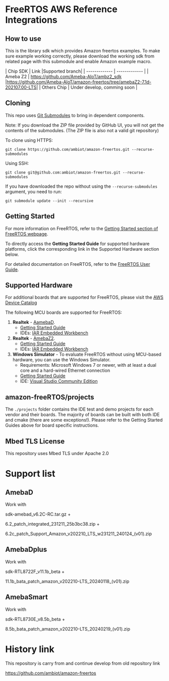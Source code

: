 # FreeRTOS AWS Reference Integrations
## How to use
This is the library sdk which provides Amazon freertos examples. To make sure example working correctly, please download the working sdk from related page with this submodule and enable Amazon example macro.

| Chip SDK  | Link |Supported branch|
| ------------- | ------------- |
| Ameba Z2  | https://github.com/Ameba-AIoT/ambz2_sdk |https://github.com/Ameba-AIoT/amazon-freertos/tree/amebaZ2-7.1d-202107.00-LTS|
| Others Chip  | Under develop, comming soon  |

## Cloning
This repo uses [Git Submodules](https://git-scm.com/book/en/v2/Git-Tools-Submodules) to bring in dependent components.

Note: If you download the ZIP file provided by GitHub UI, you will not get the contents of the submodules. (The ZIP file is also not a valid git repository)

To clone using HTTPS:
```
git clone https://github.com/ambiot/amazon-freertos.git --recurse-submodules
```
Using SSH:
```
git clone git@github.com:ambiot/amazon-freertos.git --recurse-submodules
```

If you have downloaded the repo without using the `--recurse-submodules` argument, you need to run:
```
git submodule update --init --recursive
```

## Getting Started

For more information on FreeRTOS, refer to the [Getting Started section of FreeRTOS webpage](https://aws.amazon.com/freertos).

To directly access the **Getting Started Guide** for supported hardware platforms, click the corresponding link in the Supported Hardware section below.

For detailed documentation on FreeRTOS, refer to the [FreeRTOS User Guide](https://aws.amazon.com/documentation/freertos).

## Supported Hardware

For additional boards that are supported for FreeRTOS, please visit the [AWS Device Catalog](https://devices.amazonaws.com/search?kw=freertos)

The following MCU boards are supported for FreeRTOS:
1. **Realtek** - [AamebaD](https://www.amebaiot.com/en/amebad).
    * [Getting Started Guide](https://github.com/ambiot/amazon-freertos/blob/master/AmebaD_Amazon_FreeRTOS_Getting_Started_Guide_v1.6.pdf)
    * IDEs: [IAR Embedded Workbench](https://www.iar.com/iar-embedded-workbench/partners/texas-instruments)
2. **Realtek** - [AmebaZ2](https://www.amebaiot.com/en/amebaz2).
    * [Getting Started Guide](https://github.com/ambiot/amazon-freertos/blob/master/AmebaZ2_Amazon_FreeRTOS_Getting_Started_Guide_v1.0.pdf)
    * IDEs: [IAR Embedded Workbench](https://www.iar.com/iar-embedded-workbench/partners/texas-instruments)
3. **Windows Simulator** - To evaluate FreeRTOS without using MCU-based hardware, you can use the Windows Simulator.
    * Requirements: Microsoft Windows 7 or newer, with at least a dual core and a hard-wired Ethernet connection
    * [Getting Started Guide](https://docs.aws.amazon.com/freertos/latest/userguide/getting_started_windows.html)
    * IDE: [Visual Studio Community Edition](https://www.visualstudio.com/downloads/)


## amazon-freeRTOS/projects
The ```./projects``` folder contains the IDE test and demo projects for each vendor and their boards. The majority of boards can be built with both IDE and cmake (there are some exceptions!). Please refer to the Getting Started Guides above for board specific instructions.

## Mbed TLS License
This repository uses Mbed TLS under Apache 2.0

# Support list

## AmebaD
Work with 

sdk-amebad_v6.2C-RC.tar.gz + 

6.2_patch_integrated_231211_25b3bc38.zip +

6.2c_patch_Support_Amazon_v202210_LTS_w231211_240124_(v01).zip


## AmebaDplus
Work with

sdk-RTL8722F_v11.1b_beta +

11.1b_bata_patch_amazon_v202210-LTS_20240118_(v01).zip


## AmebaSmart
Work with

sdk-RTL8730E_v8.5b_beta + 

8.5b_bata_patch_amazon_v202210-LTS_20240219_(v01).zip

# History link

This repository is carry from and continue develop from old repository link

https://github.com/ambiot/amazon-freertos
